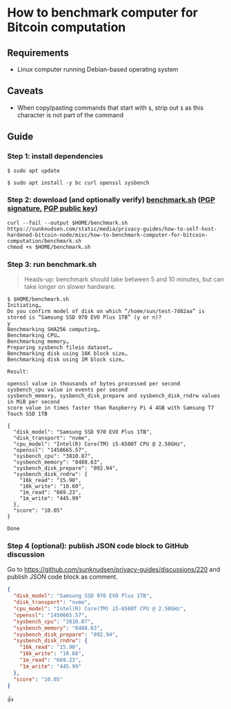 <!--
Title: How to benchmark computer for Bitcoin computation
Description: Learn how to benchmark computer for Bitcoin computation.
Author: Sun Knudsen <https://github.com/sunknudsen>
Contributors: Sun Knudsen <https://github.com/sunknudsen>
Reviewers:
Publication date: 2022-03-17T10:31:44.202Z
Listed: true
Pinned:
-->

# How to benchmark computer for Bitcoin computation

## Requirements

- Linux computer running Debian-based operating system

## Caveats

- When copy/pasting commands that start with `$`, strip out `$` as this character is not part of the command

## Guide

### Step 1: install dependencies

```console
$ sudo apt update

$ sudo apt install -y bc curl openssl sysbench
```

### Step 2: download (and optionally verify) [benchmark.sh](./benchmark.sh) ([PGP signature](./benchmark.sh.asc), [PGP public key](https://sunknudsen.com/sunknudsen.asc))

```shell
curl --fail --output $HOME/benchmark.sh https://sunknudsen.com/static/media/privacy-guides/how-to-self-host-hardened-bitcoin-node/misc/how-to-benchmark-computer-for-bitcoin-computation/benchmark.sh
chmod +x $HOME/benchmark.sh
```

### Step 3: run benchmark.sh

> Heads-up: benchmark should take between 5 and 10 minutes, but can take longer on slower hardware.

```console
$ $HOME/benchmark.sh
Initiating…
Do you confirm model of disk on which “/home/sun/test-7d82aa” is stored is “Samsung SSD 970 EVO Plus 1TB” (y or n)?
y
Benchmarking SHA256 computing…
Benchmarking CPU…
Benchmarking memory…
Preparing sysbench fileio dataset…
Benchmarking disk using 16K block size…
Benchmarking disk using 1M block size…

Result:

openssl value in thousands of bytes processed per second
sysbench_cpu value in events per second
sysbench_memory, sysbench_disk_prepare and sysbench_disk_rndrw values in MiB per second
score value in times faster than Raspberry Pi 4 4GB with Samsung T7 Touch SSD 1TB

{
  "disk_model": "Samsung SSD 970 EVO Plus 1TB",
  "disk_transport": "nvme",
  "cpu_model": "Intel(R) Core(TM) i5-6500T CPU @ 2.50GHz",
  "openssl": "1450665.57",
  "sysbench_cpu": "3810.87",
  "sysbench_memory": "8488.63",
  "sysbench_disk_prepare": "892.94",
  "sysbench_disk_rndrw": {
    "16k_read": "15.90",
    "16k_write": "10.60",
    "1m_read": "669.23",
    "1m_write": "445.99"
  },
  "score": "10.05"
}

Done
```

### Step 4 (optional): publish JSON code block to GitHub discussion

Go to https://github.com/sunknudsen/privacy-guides/discussions/220 and publish JSON code block as comment.

```json
{
  "disk_model": "Samsung SSD 970 EVO Plus 1TB",
  "disk_transport": "nvme",
  "cpu_model": "Intel(R) Core(TM) i5-6500T CPU @ 2.50GHz",
  "openssl": "1450665.57",
  "sysbench_cpu": "3810.87",
  "sysbench_memory": "8488.63",
  "sysbench_disk_prepare": "892.94",
  "sysbench_disk_rndrw": {
    "16k_read": "15.90",
    "16k_write": "10.60",
    "1m_read": "669.23",
    "1m_write": "445.99"
  },
  "score": "10.05"
}
```

👍
